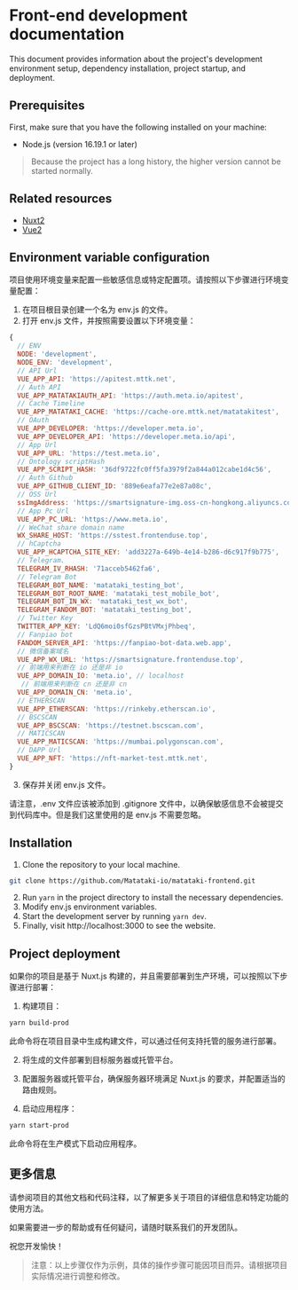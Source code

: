 # Front-end development documentation

This document provides information about the project's development environment setup, dependency installation, project startup, and deployment.

## Prerequisites

First, make sure that you have the following installed on your machine:

- Node.js (version 16.19.1 or later)

> Because the project has a long history, the higher version cannot be started normally.

## Related resources

- [Nuxt2](https://v2.nuxt.com/)
- [Vue2](https://v2.vuejs.org/)

## Environment variable configuration

项目使用环境变量来配置一些敏感信息或特定配置项。请按照以下步骤进行环境变量配置：

1. 在项目根目录创建一个名为 env.js 的文件。
2. 打开 env.js 文件，并按照需要设置以下环境变量：

```javascript
{
  // ENV
  NODE: 'development',
  NODE_ENV: 'development',
  // API Url
  VUE_APP_API: 'https://apitest.mttk.net',
  // Auth API
  VUE_APP_MATATAKIAUTH_API: 'https://auth.meta.io/apitest',
  // Cache Timeline
  VUE_APP_MATATAKI_CACHE: 'https://cache-ore.mttk.net/matatakitest',
  // OAuth
  VUE_APP_DEVELOPER: 'https://developer.meta.io',
  VUE_APP_DEVELOPER_API: 'https://developer.meta.io/api',
  // App Url
  VUE_APP_URL: 'https://test.meta.io',
  // Ontology scriptHash
  VUE_APP_SCRIPT_HASH: '36df9722fc0ff5fa3979f2a844a012cabe1d4c56',
  // Auth Github
  VUE_APP_GITHUB_CLIENT_ID: '889e6eafa77e2e87a08c',
  // OSS Url
  ssImgAddress: 'https://smartsignature-img.oss-cn-hongkong.aliyuncs.com',
  // App Pc Url
  VUE_APP_PC_URL: 'https://www.meta.io',
  // WeChat share domain name
  WX_SHARE_HOST: 'https://sstest.frontenduse.top',
  // hCaptcha
  VUE_APP_HCAPTCHA_SITE_KEY: 'add3227a-649b-4e14-b286-d6c917f9b775',
  // Telegram、
  TELEGRAM_IV_RHASH: '71acceb5462fa6',
  // Telegram Bot
  TELEGRAM_BOT_NAME: 'matataki_testing_bot',
  TELEGRAM_BOT_ROOT_NAME: 'matataki_test_mobile_bot',
  TELEGRAM_BOT_IN_WX: 'matataki_test_wx_bot',
  TELEGRAM_FANDOM_BOT: 'matataki_testing_bot',
  // Twitter Key
  TWITTER_APP_KEY: 'LdQ6moi0sfGzsPBtVMxjPhbeq',
  // Fanpiao bot
  FANDOM_SERVER_API: 'https://fanpiao-bot-data.web.app',
  // 微信备案域名
  VUE_APP_WX_URL: 'https://smartsignature.frontenduse.top',
  // 前端用来判断在 io 还是非 io
  VUE_APP_DOMAIN_IO: 'meta.io', // localhost
   // 前端用来判断在 cn 还是非 cn
  VUE_APP_DOMAIN_CN: 'meta.io',
  // ETHERSCAN
  VUE_APP_ETHERSCAN: 'https://rinkeby.etherscan.io',
  // BSCSCAN
  VUE_APP_BSCSCAN: 'https://testnet.bscscan.com',
  // MATICSCAN
  VUE_APP_MATICSCAN: 'https://mumbai.polygonscan.com',
  // DAPP Url
  VUE_APP_NFT: 'https://nft-market-test.mttk.net',
}
```

3. 保存并关闭 env.js 文件。

请注意，.env 文件应该被添加到 .gitignore 文件中，以确保敏感信息不会被提交到代码库中。但是我们这里使用的是 env.js 不需要忽略。

## Installation

1. Clone the repository to your local machine.

```bash
git clone https://github.com/Matataki-io/matataki-frontend.git
```

2. Run ``yarn`` in the project directory to install the necessary dependencies.
3. Modify env.js environment variables.
4. Start the development server by running ``yarn dev``.
5. Finally, visit http://localhost:3000 to see the website.

## Project deployment

如果你的项目是基于 Nuxt.js 构建的，并且需要部署到生产环境，可以按照以下步骤进行部署：

1. 构建项目：

```bash
yarn build-prod
```

此命令将在项目目录中生成构建文件，可以通过任何支持托管的服务进行部署。

2. 将生成的文件部署到目标服务器或托管平台。

3. 配置服务器或托管平台，确保服务器环境满足 Nuxt.js 的要求，并配置适当的路由规则。

4. 启动应用程序：

```bash
yarn start-prod
```

此命令将在生产模式下启动应用程序。

## 更多信息

请参阅项目的其他文档和代码注释，以了解更多关于项目的详细信息和特定功能的使用方法。

如果需要进一步的帮助或有任何疑问，请随时联系我们的开发团队。

祝您开发愉快！

> 注意：以上步骤仅作为示例，具体的操作步骤可能因项目而异。请根据项目实际情况进行调整和修改。
